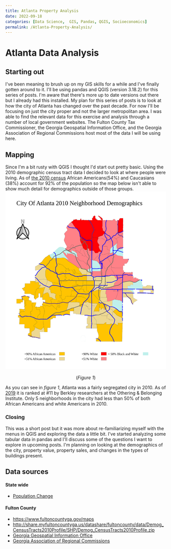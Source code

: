 ```yaml
---
title: Atlanta Property Analysis   
date: 2022-09-18  
categories: [Data Science,  GIS, Pandas, QGIS, Socioeconomics]  
permalink: /Atlanta-Property-Analysis/  
---
```

# Atlanta Data Analysis
## Starting out
I've been meaning to brush up on my GIS skills for a while and I've finally gotten around to it. I'll be using pandas and QGIS (version 3.18.2) for this series of posts. I'm aware that there's more up to date versions out there but I already had this installed. My plan for this series of posts is to look at how the city of Atlanta has changed over the past decade. For now I'll be focusing on just the city proper and not the larger metropolitan area. 
I was able to find the relevant data for this exercise and analysis through a number of local government websites. The Fulton County Tax Commissioner, the Georgia Geospatial Information Office, and the Georgia Association of Regional Commissions host most of the data I will be using here.   

## Mapping 
Since I'm a bit rusty with QGIS I thought I'd start out pretty basic. Using the 2010 demographic census tract data I decided to look at where people were living. As of [the 2010 census](https://www.atlantaga.gov/home/showpublisheddocument/4383/636245709418400000) African Americans(54%) and Caucasians (38%) account for 92% of the population so the map below isn't able to show much detail for demographics outside of those groups.   
![A map of the Demographics of Atlanta](/docs/assets/AtlantaNeighborhoodDemographics.svg)
<figcaption align="center">
	(<i>Figure 1</i>)   
	</figcaption>  
	
As you can see in *figure 1*,  Atlanta was a fairly segregated city in 2010. As of [2019](https://belonging.berkeley.edu/most-least-segregated-cities) it is ranked at #11 by Berkley researchers at the Othering & Belonging Institute. Only 5 neighborhoods in the city had less than 50% of both African Americans and white Americans in 2010. 

### Closing
This was a short post but it was more about re-familiarizing myself with the menus in QGIS and exploring the data a little bit. I've started analyzing some tabular data in pandas and I'll discuss some of the questions I want to explore in upcoming posts.  I'm planning on looking at the demographics of the city, property value, property sales, and changes in the types of buildings present.

## Data sources
#### State wide
- [Population Change](https://opendata.atlantaregional.com/datasets/GARC::population-change-1990-2020-by-zip-code-1/explore?location=33.255502%2C-84.052413%2C9.58&showTable=true)  
#### Fulton County   
- https://www.fultoncountyga.gov/maps    
- http://share.myfultoncountyga.us/datashare/fultoncounty/data/Demog_CensusTracts2010Profile/SHP/Demog_CensusTracts2010Profile.zip    
- [Georgia Geospatial Information Office](https://gio.ga.gov/)  
- [Georgia Association of Regional Commissions](https://opendata.atlantaregional.com/datasets/GARC::major-roads/explore?location=33.706256%2C-84.434300%2C9.53)  
